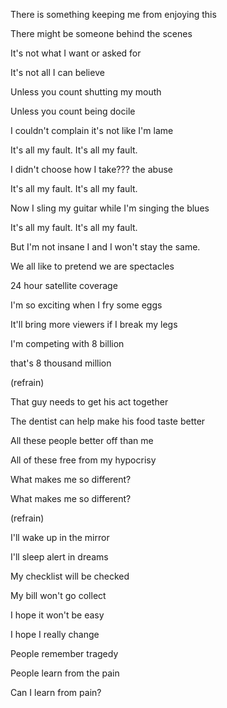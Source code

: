 
There is something keeping me from enjoying this

There might be   someone behind the scenes

It's not what I want or asked for

It's not all I can believe

Unless you count shutting my mouth

Unless you count being docile


I couldn't complain it's not like I'm lame

It's all my fault.  It's all my fault.

I didn't choose how I take??? the abuse

It's all my fault.  It's all my fault.

Now I sling my guitar while I'm singing the blues

It's all my fault.  It's all my fault.

But I'm not insane I and I won't stay the same.



We all like to pretend we are spectacles

24 hour satellite coverage

I'm so exciting when I fry some eggs

It'll bring more viewers if I break my legs

I'm competing with 8 billion

that's 8 thousand million


(refrain)


That guy needs to get his act together

The dentist can help make his food taste better

All these people better off than me

All of these free from my hypocrisy

What makes me so different?

What makes me so different?


(refrain)


I'll wake up in the mirror

I'll sleep alert in dreams

My checklist will be checked

My bill won't go collect


I hope it won't be easy

I hope I really change

People remember tragedy

People learn from the pain

Can I learn from pain?


